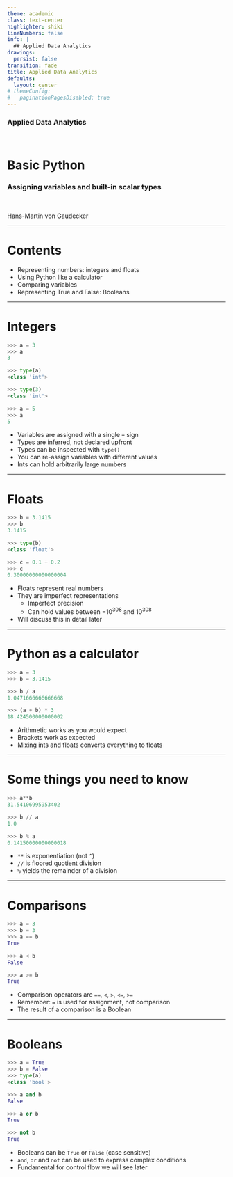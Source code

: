 ```yaml
---
theme: academic
class: text-center
highlighter: shiki
lineNumbers: false
info: |
  ## Applied Data Analytics
drawings:
  persist: false
transition: fade
title: Applied Data Analytics
defaults:
  layout: center
# themeConfig:
#   paginationPagesDisabled: true
---
```


### Applied Data Analytics

<br/>

# Basic Python

### Assigning variables and built-in scalar types

<br/>


Hans-Martin von Gaudecker

---

# Contents

- Representing numbers: integers and floats
- Using Python like a calculator
- Comparing variables
- Representing True and False: Booleans

---

# Integers

<div class="grid grid-cols-2 gap-4">
<div>

```python
>>> a = 3
>>> a
3

>>> type(a)
<class 'int'>

>>> type(3)
<class 'int'>

>>> a = 5
>>> a
5
```


</div>
<div>

- Variables are assigned with a single `=` sign
- Types are inferred, not declared upfront
- Types can be inspected with `type()`
- You can re-assign variables with different values
- Ints can hold arbitrarily large numbers



</div>
</div>


---

# Floats

<div class="grid grid-cols-2 gap-4">
<div>

```python
>>> b = 3.1415
>>> b
3.1415

>>> type(b)
<class 'float'>

>>> c = 0.1 + 0.2
>>> c
0.30000000000000004
```


</div>
<div>

- Floats represent real numbers
- They are imperfect representations
  - Imperfect precision
  - Can hold values between $-10 ^ {308}$ and $10^{308}$
- Will discuss this in detail later

</div>
</div>


---

# Python as a calculator

<div class="grid grid-cols-2 gap-4">
<div>

```python
>>> a = 3
>>> b = 3.1415

>>> b / a
1.0471666666666668

>>> (a + b) * 3
18.424500000000002

```

</div>
<div>

- Arithmetic works as you would expect
- Brackets work as expected
- Mixing ints and floats converts everything to floats

</div>
</div>


---

# Some things you need to know

<div class="grid grid-cols-2 gap-4">
<div>


```python
>>> a**b
31.54106995953402

>>> b // a
1.0

>>> b % a
0.14150000000000018
```

</div>
<div>

- `**` is exponentiation (not `^`)
- `//` is floored quotient division
- `%` yields the remainder of a division


</div>
</div>


---

# Comparisons

<div class="grid grid-cols-2 gap-4">
<div>

```python
>>> a = 3
>>> b = 3
>>> a == b
True

>>> a < b
False

>>> a >= b
True
```

</div>
<div>

- Comparison operators are `==`, `<`, `>`, `<=`, `>=`
- Remember: `=` is used for assignment, not comparison
- The result of a comparison is a Boolean

</div>
</div>


---

# Booleans

<div class="grid grid-cols-2 gap-4">
<div>

```python
>>> a = True
>>> b = False
>>> type(a)
<class 'bool'>

>>> a and b
False

>>> a or b
True

>>> not b
True
```

</div>
<div>

- Booleans can be `True` or `False` (case sensitive)
- `and`, `or` and `not` can be used to express complex conditions
- Fundamental for control flow we will see later

</div>
</div>

